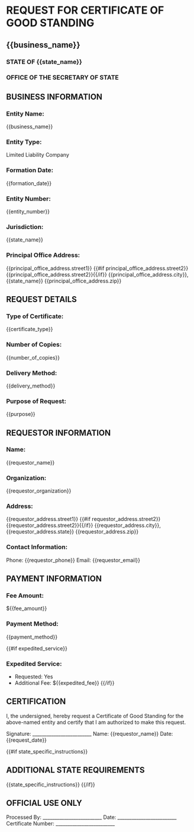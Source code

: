 # REQUEST FOR CERTIFICATE OF GOOD STANDING
## {{business_name}}

### STATE OF {{state_name}}
### OFFICE OF THE SECRETARY OF STATE

## BUSINESS INFORMATION

### Entity Name:
{{business_name}}

### Entity Type:
Limited Liability Company

### Formation Date:
{{formation_date}}

### Entity Number:
{{entity_number}}

### Jurisdiction:
{{state_name}}

### Principal Office Address:
{{principal_office_address.street1}}
{{#if principal_office_address.street2}}{{principal_office_address.street2}}{{/if}}
{{principal_office_address.city}}, {{state_name}} {{principal_office_address.zip}}

## REQUEST DETAILS

### Type of Certificate:
{{certificate_type}}

### Number of Copies:
{{number_of_copies}}

### Delivery Method:
{{delivery_method}}

### Purpose of Request:
{{purpose}}

## REQUESTOR INFORMATION

### Name:
{{requestor_name}}

### Organization:
{{requestor_organization}}

### Address:
{{requestor_address.street1}}
{{#if requestor_address.street2}}{{requestor_address.street2}}{{/if}}
{{requestor_address.city}}, {{requestor_address.state}} {{requestor_address.zip}}

### Contact Information:
Phone: {{requestor_phone}}
Email: {{requestor_email}}

## PAYMENT INFORMATION

### Fee Amount:
${{fee_amount}}

### Payment Method:
{{payment_method}}

{{#if expedited_service}}
### Expedited Service:
- Requested: Yes
- Additional Fee: ${{expedited_fee}}
{{/if}}

## CERTIFICATION

I, the undersigned, hereby request a Certificate of Good Standing for the above-named entity and certify that I am authorized to make this request.

Signature: _________________________
Name: {{requestor_name}}
Date: {{request_date}}

{{#if state_specific_instructions}}
## ADDITIONAL STATE REQUIREMENTS
{{state_specific_instructions}}
{{/if}}

## OFFICIAL USE ONLY

Processed By: _________________________
Date: _________________________
Certificate Number: _________________________
